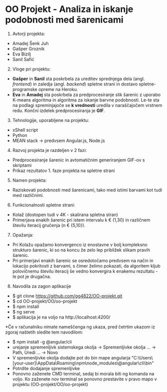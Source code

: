 # OO Projekt - Analiza in iskanje podobnosti med šarenicami

1. Avtorji projekta:
- Amadej Šenk Juh 
- Gašper Groznik
- Eva Bizilj
- Sanil Safić

2. Vloge pri projektu:
- **Gašper** in **Sanil** sta poskrbela za ureditev sprednjega dela (angl. *frontend*) in zaledja (angl. *backend*) spletne strani in dostavo spletne-programske opreme na Heroku.
- **Eva** in **Amadej** sta poskrbela za predprocesiranje slik šarenic z uporabo K-means algoritma in algoritma za iskanje barvne podobnosti. Le-te sta na podlagi spreminjajoče se **k vrednosti**  uredila v naraščajočem vrstnem redu. Končni izdelek predprocesiranja je **GIF**.

3. Tehnologije, uporabljene na projektu:
- xShell script
- Python 
- MEAN stack -> predvsem Angular.js, Node.js

4. Razvoj projekta je razdeljen v 2 fazi:
- Predprocesiranje šarenic in avtomatičnim generiranjem GIF-ov s skriptami
- Prikaz rezultatov 1. faze projekta na spletne strani 

5. Namen projekta:
- Raziskovati podobnosti med šarenicami, tako med istimi barvami kot tudi med različnimi.

6. Funkcionalnosti spletne strani:
- Kolaž (dostopen tudi v 4K - skalirana spletna stran)
- Primerjava enakih šarenic pri istem intervalu k € (1,30) in različnem številu iteracij gručenja (n € {5,10}).

7. Opažanja:

- Pri Kolažu opažamo konvergenco iz enostavne v bolj kompleksno strukturo šarenic, ki so na koncu že zelo lep približek slikam pravih šarenic.
- Pri primerjavi enakih šarenic se osredotočamo predvsem na način in lokacijo pokritosti z barvami, s čimer želimo pokazati, da algoritem kljub polovičnemu številu iteracij še vedno konvergira k enakemu rezultatu - le pot je drugačna.

8. Navodila za zagon aplikacije

- $ git clone https://github.com/gg4822/OO-projekt.git
- $ cd OO-projekt/OO/oo-projekt
- $ npm install
- $ ng serve
- $ aplikacija je na voljo na http://localhost:4200/

*Če v računalniku nimate nameščenga ng ukaza, pred četrtim ukazom iz zgoraj naštetih sledite tem navodilom:
- $ npm install -g @angular/cli
- urejanje spremenljivk sistemskega okolja -> Spremenljivke okolja ... -> Path, Uredi ... -> Novo
- V spremenljivke okolja dodajte pot do bin mape angularja "C:\Users\\[your-user]\AppData\Roaming\npm\node_modules\\@angular\cli\bin"
- Potrdite dodajanje spremenljivke
- Ponovno zaženete CMD terminal, sedaj bi morala biti ng komanda na voljo. Ko zaženete nov terminal se ponovno prestavite v pravo mapo v projektu (OO-projekt/OO/oo-projekt)
